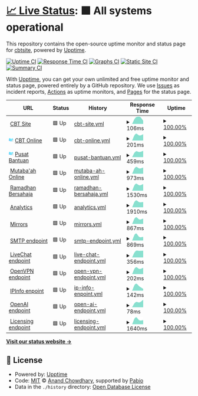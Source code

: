 # [📈 Live Status](https://cbtsite.github.io/status): <!--live status--> **🟩 All systems operational**

This repository contains the open-source uptime monitor and status page for [cbtsite](https://cbtsite.github.io/status), powered by [Upptime](https://github.com/upptime/upptime).

[![Uptime CI](https://github.com/cbtsite/status/workflows/Uptime%20CI/badge.svg)](https://github.com/cbtsite/status/actions?query=workflow%3A%22Uptime+CI%22)
[![Response Time CI](https://github.com/cbtsite/status/workflows/Response%20Time%20CI/badge.svg)](https://github.com/cbtsite/status/actions?query=workflow%3A%22Response+Time+CI%22)
[![Graphs CI](https://github.com/cbtsite/status/workflows/Graphs%20CI/badge.svg)](https://github.com/cbtsite/status/actions?query=workflow%3A%22Graphs+CI%22)
[![Static Site CI](https://github.com/cbtsite/status/workflows/Static%20Site%20CI/badge.svg)](https://github.com/cbtsite/status/actions?query=workflow%3A%22Static+Site+CI%22)
[![Summary CI](https://github.com/cbtsite/status/workflows/Summary%20CI/badge.svg)](https://github.com/cbtsite/status/actions?query=workflow%3A%22Summary+CI%22)

With [Upptime](https://upptime.js.org), you can get your own unlimited and free uptime monitor and status page, powered entirely by a GitHub repository. We use [Issues](https://github.com/cbtsite/status/issues) as incident reports, [Actions](https://github.com/cbtsite/status/actions) as uptime monitors, and [Pages](https://cbtsite.github.io/status) for the status page.

<!--start: status pages-->
<!-- This summary is generated by Upptime (https://github.com/upptime/upptime) -->
<!-- Do not edit this manually, your changes will be overwritten -->
<!-- prettier-ignore -->
| URL | Status | History | Response Time | Uptime |
| --- | ------ | ------- | ------------- | ------ |
| <img alt="" src="https://icons.duckduckgo.com/ip3/cbtsite.github.io.ico" height="13"> [CBT Site](https://cbtsite.github.io) | 🟩 Up | [cbt-site.yml](https://github.com/cbtsite/status/commits/HEAD/history/cbt-site.yml) | <details><summary><img alt="Response time graph" src="./graphs/cbt-site/response-time-week.png" height="20"> 106ms</summary><br><a href="https://cbtsite.github.io/status/history/cbt-site"><img alt="Response time 106" src="https://img.shields.io/endpoint?url=https%3A%2F%2Fraw.githubusercontent.com%2Fcbtsite%2Fstatus%2FHEAD%2Fapi%2Fcbt-site%2Fresponse-time.json"></a><br><a href="https://cbtsite.github.io/status/history/cbt-site"><img alt="24-hour response time 60" src="https://img.shields.io/endpoint?url=https%3A%2F%2Fraw.githubusercontent.com%2Fcbtsite%2Fstatus%2FHEAD%2Fapi%2Fcbt-site%2Fresponse-time-day.json"></a><br><a href="https://cbtsite.github.io/status/history/cbt-site"><img alt="7-day response time 106" src="https://img.shields.io/endpoint?url=https%3A%2F%2Fraw.githubusercontent.com%2Fcbtsite%2Fstatus%2FHEAD%2Fapi%2Fcbt-site%2Fresponse-time-week.json"></a><br><a href="https://cbtsite.github.io/status/history/cbt-site"><img alt="30-day response time 106" src="https://img.shields.io/endpoint?url=https%3A%2F%2Fraw.githubusercontent.com%2Fcbtsite%2Fstatus%2FHEAD%2Fapi%2Fcbt-site%2Fresponse-time-month.json"></a><br><a href="https://cbtsite.github.io/status/history/cbt-site"><img alt="1-year response time 106" src="https://img.shields.io/endpoint?url=https%3A%2F%2Fraw.githubusercontent.com%2Fcbtsite%2Fstatus%2FHEAD%2Fapi%2Fcbt-site%2Fresponse-time-year.json"></a></details> | <details><summary><a href="https://cbtsite.github.io/status/history/cbt-site">100.00%</a></summary><a href="https://cbtsite.github.io/status/history/cbt-site"><img alt="All-time uptime 100.00%" src="https://img.shields.io/endpoint?url=https%3A%2F%2Fraw.githubusercontent.com%2Fcbtsite%2Fstatus%2FHEAD%2Fapi%2Fcbt-site%2Fuptime.json"></a><br><a href="https://cbtsite.github.io/status/history/cbt-site"><img alt="24-hour uptime 100.00%" src="https://img.shields.io/endpoint?url=https%3A%2F%2Fraw.githubusercontent.com%2Fcbtsite%2Fstatus%2FHEAD%2Fapi%2Fcbt-site%2Fuptime-day.json"></a><br><a href="https://cbtsite.github.io/status/history/cbt-site"><img alt="7-day uptime 100.00%" src="https://img.shields.io/endpoint?url=https%3A%2F%2Fraw.githubusercontent.com%2Fcbtsite%2Fstatus%2FHEAD%2Fapi%2Fcbt-site%2Fuptime-week.json"></a><br><a href="https://cbtsite.github.io/status/history/cbt-site"><img alt="30-day uptime 100.00%" src="https://img.shields.io/endpoint?url=https%3A%2F%2Fraw.githubusercontent.com%2Fcbtsite%2Fstatus%2FHEAD%2Fapi%2Fcbt-site%2Fuptime-month.json"></a><br><a href="https://cbtsite.github.io/status/history/cbt-site"><img alt="1-year uptime 100.00%" src="https://img.shields.io/endpoint?url=https%3A%2F%2Fraw.githubusercontent.com%2Fcbtsite%2Fstatus%2FHEAD%2Fapi%2Fcbt-site%2Fuptime-year.json"></a></details>
| <img alt="" src="https://raw.githubusercontent.com/cbtsite/cbtsite.github.io/main/favicon-32x32.png" height="13"> [CBT Online](sman8tamsel.com) | 🟩 Up | [cbt-online.yml](https://github.com/cbtsite/status/commits/HEAD/history/cbt-online.yml) | <details><summary><img alt="Response time graph" src="./graphs/cbt-online/response-time-week.png" height="20"> 201ms</summary><br><a href="https://cbtsite.github.io/status/history/cbt-online"><img alt="Response time 201" src="https://img.shields.io/endpoint?url=https%3A%2F%2Fraw.githubusercontent.com%2Fcbtsite%2Fstatus%2FHEAD%2Fapi%2Fcbt-online%2Fresponse-time.json"></a><br><a href="https://cbtsite.github.io/status/history/cbt-online"><img alt="24-hour response time 209" src="https://img.shields.io/endpoint?url=https%3A%2F%2Fraw.githubusercontent.com%2Fcbtsite%2Fstatus%2FHEAD%2Fapi%2Fcbt-online%2Fresponse-time-day.json"></a><br><a href="https://cbtsite.github.io/status/history/cbt-online"><img alt="7-day response time 201" src="https://img.shields.io/endpoint?url=https%3A%2F%2Fraw.githubusercontent.com%2Fcbtsite%2Fstatus%2FHEAD%2Fapi%2Fcbt-online%2Fresponse-time-week.json"></a><br><a href="https://cbtsite.github.io/status/history/cbt-online"><img alt="30-day response time 201" src="https://img.shields.io/endpoint?url=https%3A%2F%2Fraw.githubusercontent.com%2Fcbtsite%2Fstatus%2FHEAD%2Fapi%2Fcbt-online%2Fresponse-time-month.json"></a><br><a href="https://cbtsite.github.io/status/history/cbt-online"><img alt="1-year response time 201" src="https://img.shields.io/endpoint?url=https%3A%2F%2Fraw.githubusercontent.com%2Fcbtsite%2Fstatus%2FHEAD%2Fapi%2Fcbt-online%2Fresponse-time-year.json"></a></details> | <details><summary><a href="https://cbtsite.github.io/status/history/cbt-online">100.00%</a></summary><a href="https://cbtsite.github.io/status/history/cbt-online"><img alt="All-time uptime 100.00%" src="https://img.shields.io/endpoint?url=https%3A%2F%2Fraw.githubusercontent.com%2Fcbtsite%2Fstatus%2FHEAD%2Fapi%2Fcbt-online%2Fuptime.json"></a><br><a href="https://cbtsite.github.io/status/history/cbt-online"><img alt="24-hour uptime 100.00%" src="https://img.shields.io/endpoint?url=https%3A%2F%2Fraw.githubusercontent.com%2Fcbtsite%2Fstatus%2FHEAD%2Fapi%2Fcbt-online%2Fuptime-day.json"></a><br><a href="https://cbtsite.github.io/status/history/cbt-online"><img alt="7-day uptime 100.00%" src="https://img.shields.io/endpoint?url=https%3A%2F%2Fraw.githubusercontent.com%2Fcbtsite%2Fstatus%2FHEAD%2Fapi%2Fcbt-online%2Fuptime-week.json"></a><br><a href="https://cbtsite.github.io/status/history/cbt-online"><img alt="30-day uptime 100.00%" src="https://img.shields.io/endpoint?url=https%3A%2F%2Fraw.githubusercontent.com%2Fcbtsite%2Fstatus%2FHEAD%2Fapi%2Fcbt-online%2Fuptime-month.json"></a><br><a href="https://cbtsite.github.io/status/history/cbt-online"><img alt="1-year uptime 100.00%" src="https://img.shields.io/endpoint?url=https%3A%2F%2Fraw.githubusercontent.com%2Fcbtsite%2Fstatus%2FHEAD%2Fapi%2Fcbt-online%2Fuptime-year.json"></a></details>
| <img alt="" src="https://raw.githubusercontent.com/cbtsite/cbtsite.github.io/main/favicon-32x32.png" height="13"> [Pusat Bantuan](http://cbtsite.tawk.help) | 🟩 Up | [pusat-bantuan.yml](https://github.com/cbtsite/status/commits/HEAD/history/pusat-bantuan.yml) | <details><summary><img alt="Response time graph" src="./graphs/pusat-bantuan/response-time-week.png" height="20"> 459ms</summary><br><a href="https://cbtsite.github.io/status/history/pusat-bantuan"><img alt="Response time 459" src="https://img.shields.io/endpoint?url=https%3A%2F%2Fraw.githubusercontent.com%2Fcbtsite%2Fstatus%2FHEAD%2Fapi%2Fpusat-bantuan%2Fresponse-time.json"></a><br><a href="https://cbtsite.github.io/status/history/pusat-bantuan"><img alt="24-hour response time 504" src="https://img.shields.io/endpoint?url=https%3A%2F%2Fraw.githubusercontent.com%2Fcbtsite%2Fstatus%2FHEAD%2Fapi%2Fpusat-bantuan%2Fresponse-time-day.json"></a><br><a href="https://cbtsite.github.io/status/history/pusat-bantuan"><img alt="7-day response time 459" src="https://img.shields.io/endpoint?url=https%3A%2F%2Fraw.githubusercontent.com%2Fcbtsite%2Fstatus%2FHEAD%2Fapi%2Fpusat-bantuan%2Fresponse-time-week.json"></a><br><a href="https://cbtsite.github.io/status/history/pusat-bantuan"><img alt="30-day response time 459" src="https://img.shields.io/endpoint?url=https%3A%2F%2Fraw.githubusercontent.com%2Fcbtsite%2Fstatus%2FHEAD%2Fapi%2Fpusat-bantuan%2Fresponse-time-month.json"></a><br><a href="https://cbtsite.github.io/status/history/pusat-bantuan"><img alt="1-year response time 459" src="https://img.shields.io/endpoint?url=https%3A%2F%2Fraw.githubusercontent.com%2Fcbtsite%2Fstatus%2FHEAD%2Fapi%2Fpusat-bantuan%2Fresponse-time-year.json"></a></details> | <details><summary><a href="https://cbtsite.github.io/status/history/pusat-bantuan">100.00%</a></summary><a href="https://cbtsite.github.io/status/history/pusat-bantuan"><img alt="All-time uptime 100.00%" src="https://img.shields.io/endpoint?url=https%3A%2F%2Fraw.githubusercontent.com%2Fcbtsite%2Fstatus%2FHEAD%2Fapi%2Fpusat-bantuan%2Fuptime.json"></a><br><a href="https://cbtsite.github.io/status/history/pusat-bantuan"><img alt="24-hour uptime 100.00%" src="https://img.shields.io/endpoint?url=https%3A%2F%2Fraw.githubusercontent.com%2Fcbtsite%2Fstatus%2FHEAD%2Fapi%2Fpusat-bantuan%2Fuptime-day.json"></a><br><a href="https://cbtsite.github.io/status/history/pusat-bantuan"><img alt="7-day uptime 100.00%" src="https://img.shields.io/endpoint?url=https%3A%2F%2Fraw.githubusercontent.com%2Fcbtsite%2Fstatus%2FHEAD%2Fapi%2Fpusat-bantuan%2Fuptime-week.json"></a><br><a href="https://cbtsite.github.io/status/history/pusat-bantuan"><img alt="30-day uptime 100.00%" src="https://img.shields.io/endpoint?url=https%3A%2F%2Fraw.githubusercontent.com%2Fcbtsite%2Fstatus%2FHEAD%2Fapi%2Fpusat-bantuan%2Fuptime-month.json"></a><br><a href="https://cbtsite.github.io/status/history/pusat-bantuan"><img alt="1-year uptime 100.00%" src="https://img.shields.io/endpoint?url=https%3A%2F%2Fraw.githubusercontent.com%2Fcbtsite%2Fstatus%2FHEAD%2Fapi%2Fpusat-bantuan%2Fuptime-year.json"></a></details>
| <img alt="" src="https://icons.duckduckgo.com/ip3/survey.sman8tamsel.com.ico" height="13"> [Mutaba'ah Online](https://survey.sman8tamsel.com) | 🟩 Up | [mutaba-ah-online.yml](https://github.com/cbtsite/status/commits/HEAD/history/mutaba-ah-online.yml) | <details><summary><img alt="Response time graph" src="./graphs/mutaba-ah-online/response-time-week.png" height="20"> 973ms</summary><br><a href="https://cbtsite.github.io/status/history/mutaba-ah-online"><img alt="Response time 973" src="https://img.shields.io/endpoint?url=https%3A%2F%2Fraw.githubusercontent.com%2Fcbtsite%2Fstatus%2FHEAD%2Fapi%2Fmutaba-ah-online%2Fresponse-time.json"></a><br><a href="https://cbtsite.github.io/status/history/mutaba-ah-online"><img alt="24-hour response time 992" src="https://img.shields.io/endpoint?url=https%3A%2F%2Fraw.githubusercontent.com%2Fcbtsite%2Fstatus%2FHEAD%2Fapi%2Fmutaba-ah-online%2Fresponse-time-day.json"></a><br><a href="https://cbtsite.github.io/status/history/mutaba-ah-online"><img alt="7-day response time 973" src="https://img.shields.io/endpoint?url=https%3A%2F%2Fraw.githubusercontent.com%2Fcbtsite%2Fstatus%2FHEAD%2Fapi%2Fmutaba-ah-online%2Fresponse-time-week.json"></a><br><a href="https://cbtsite.github.io/status/history/mutaba-ah-online"><img alt="30-day response time 973" src="https://img.shields.io/endpoint?url=https%3A%2F%2Fraw.githubusercontent.com%2Fcbtsite%2Fstatus%2FHEAD%2Fapi%2Fmutaba-ah-online%2Fresponse-time-month.json"></a><br><a href="https://cbtsite.github.io/status/history/mutaba-ah-online"><img alt="1-year response time 973" src="https://img.shields.io/endpoint?url=https%3A%2F%2Fraw.githubusercontent.com%2Fcbtsite%2Fstatus%2FHEAD%2Fapi%2Fmutaba-ah-online%2Fresponse-time-year.json"></a></details> | <details><summary><a href="https://cbtsite.github.io/status/history/mutaba-ah-online">100.00%</a></summary><a href="https://cbtsite.github.io/status/history/mutaba-ah-online"><img alt="All-time uptime 100.00%" src="https://img.shields.io/endpoint?url=https%3A%2F%2Fraw.githubusercontent.com%2Fcbtsite%2Fstatus%2FHEAD%2Fapi%2Fmutaba-ah-online%2Fuptime.json"></a><br><a href="https://cbtsite.github.io/status/history/mutaba-ah-online"><img alt="24-hour uptime 100.00%" src="https://img.shields.io/endpoint?url=https%3A%2F%2Fraw.githubusercontent.com%2Fcbtsite%2Fstatus%2FHEAD%2Fapi%2Fmutaba-ah-online%2Fuptime-day.json"></a><br><a href="https://cbtsite.github.io/status/history/mutaba-ah-online"><img alt="7-day uptime 100.00%" src="https://img.shields.io/endpoint?url=https%3A%2F%2Fraw.githubusercontent.com%2Fcbtsite%2Fstatus%2FHEAD%2Fapi%2Fmutaba-ah-online%2Fuptime-week.json"></a><br><a href="https://cbtsite.github.io/status/history/mutaba-ah-online"><img alt="30-day uptime 100.00%" src="https://img.shields.io/endpoint?url=https%3A%2F%2Fraw.githubusercontent.com%2Fcbtsite%2Fstatus%2FHEAD%2Fapi%2Fmutaba-ah-online%2Fuptime-month.json"></a><br><a href="https://cbtsite.github.io/status/history/mutaba-ah-online"><img alt="1-year uptime 100.00%" src="https://img.shields.io/endpoint?url=https%3A%2F%2Fraw.githubusercontent.com%2Fcbtsite%2Fstatus%2FHEAD%2Fapi%2Fmutaba-ah-online%2Fuptime-year.json"></a></details>
| <img alt="" src="https://icons.duckduckgo.com/ip3/ramadhan.sman8tamsel.com.ico" height="13"> [Ramadhan Bersahaja](https://ramadhan.sman8tamsel.com) | 🟩 Up | [ramadhan-bersahaja.yml](https://github.com/cbtsite/status/commits/HEAD/history/ramadhan-bersahaja.yml) | <details><summary><img alt="Response time graph" src="./graphs/ramadhan-bersahaja/response-time-week.png" height="20"> 1530ms</summary><br><a href="https://cbtsite.github.io/status/history/ramadhan-bersahaja"><img alt="Response time 1530" src="https://img.shields.io/endpoint?url=https%3A%2F%2Fraw.githubusercontent.com%2Fcbtsite%2Fstatus%2FHEAD%2Fapi%2Framadhan-bersahaja%2Fresponse-time.json"></a><br><a href="https://cbtsite.github.io/status/history/ramadhan-bersahaja"><img alt="24-hour response time 1597" src="https://img.shields.io/endpoint?url=https%3A%2F%2Fraw.githubusercontent.com%2Fcbtsite%2Fstatus%2FHEAD%2Fapi%2Framadhan-bersahaja%2Fresponse-time-day.json"></a><br><a href="https://cbtsite.github.io/status/history/ramadhan-bersahaja"><img alt="7-day response time 1530" src="https://img.shields.io/endpoint?url=https%3A%2F%2Fraw.githubusercontent.com%2Fcbtsite%2Fstatus%2FHEAD%2Fapi%2Framadhan-bersahaja%2Fresponse-time-week.json"></a><br><a href="https://cbtsite.github.io/status/history/ramadhan-bersahaja"><img alt="30-day response time 1530" src="https://img.shields.io/endpoint?url=https%3A%2F%2Fraw.githubusercontent.com%2Fcbtsite%2Fstatus%2FHEAD%2Fapi%2Framadhan-bersahaja%2Fresponse-time-month.json"></a><br><a href="https://cbtsite.github.io/status/history/ramadhan-bersahaja"><img alt="1-year response time 1530" src="https://img.shields.io/endpoint?url=https%3A%2F%2Fraw.githubusercontent.com%2Fcbtsite%2Fstatus%2FHEAD%2Fapi%2Framadhan-bersahaja%2Fresponse-time-year.json"></a></details> | <details><summary><a href="https://cbtsite.github.io/status/history/ramadhan-bersahaja">100.00%</a></summary><a href="https://cbtsite.github.io/status/history/ramadhan-bersahaja"><img alt="All-time uptime 100.00%" src="https://img.shields.io/endpoint?url=https%3A%2F%2Fraw.githubusercontent.com%2Fcbtsite%2Fstatus%2FHEAD%2Fapi%2Framadhan-bersahaja%2Fuptime.json"></a><br><a href="https://cbtsite.github.io/status/history/ramadhan-bersahaja"><img alt="24-hour uptime 100.00%" src="https://img.shields.io/endpoint?url=https%3A%2F%2Fraw.githubusercontent.com%2Fcbtsite%2Fstatus%2FHEAD%2Fapi%2Framadhan-bersahaja%2Fuptime-day.json"></a><br><a href="https://cbtsite.github.io/status/history/ramadhan-bersahaja"><img alt="7-day uptime 100.00%" src="https://img.shields.io/endpoint?url=https%3A%2F%2Fraw.githubusercontent.com%2Fcbtsite%2Fstatus%2FHEAD%2Fapi%2Framadhan-bersahaja%2Fuptime-week.json"></a><br><a href="https://cbtsite.github.io/status/history/ramadhan-bersahaja"><img alt="30-day uptime 100.00%" src="https://img.shields.io/endpoint?url=https%3A%2F%2Fraw.githubusercontent.com%2Fcbtsite%2Fstatus%2FHEAD%2Fapi%2Framadhan-bersahaja%2Fuptime-month.json"></a><br><a href="https://cbtsite.github.io/status/history/ramadhan-bersahaja"><img alt="1-year uptime 100.00%" src="https://img.shields.io/endpoint?url=https%3A%2F%2Fraw.githubusercontent.com%2Fcbtsite%2Fstatus%2FHEAD%2Fapi%2Framadhan-bersahaja%2Fuptime-year.json"></a></details>
| <img alt="" src="https://icons.duckduckgo.com/ip3/io.sman8tamsel.com.ico" height="13"> [Analytics](https://io.sman8tamsel.com) | 🟩 Up | [analytics.yml](https://github.com/cbtsite/status/commits/HEAD/history/analytics.yml) | <details><summary><img alt="Response time graph" src="./graphs/analytics/response-time-week.png" height="20"> 1910ms</summary><br><a href="https://cbtsite.github.io/status/history/analytics"><img alt="Response time 1910" src="https://img.shields.io/endpoint?url=https%3A%2F%2Fraw.githubusercontent.com%2Fcbtsite%2Fstatus%2FHEAD%2Fapi%2Fanalytics%2Fresponse-time.json"></a><br><a href="https://cbtsite.github.io/status/history/analytics"><img alt="24-hour response time 1760" src="https://img.shields.io/endpoint?url=https%3A%2F%2Fraw.githubusercontent.com%2Fcbtsite%2Fstatus%2FHEAD%2Fapi%2Fanalytics%2Fresponse-time-day.json"></a><br><a href="https://cbtsite.github.io/status/history/analytics"><img alt="7-day response time 1910" src="https://img.shields.io/endpoint?url=https%3A%2F%2Fraw.githubusercontent.com%2Fcbtsite%2Fstatus%2FHEAD%2Fapi%2Fanalytics%2Fresponse-time-week.json"></a><br><a href="https://cbtsite.github.io/status/history/analytics"><img alt="30-day response time 1910" src="https://img.shields.io/endpoint?url=https%3A%2F%2Fraw.githubusercontent.com%2Fcbtsite%2Fstatus%2FHEAD%2Fapi%2Fanalytics%2Fresponse-time-month.json"></a><br><a href="https://cbtsite.github.io/status/history/analytics"><img alt="1-year response time 1910" src="https://img.shields.io/endpoint?url=https%3A%2F%2Fraw.githubusercontent.com%2Fcbtsite%2Fstatus%2FHEAD%2Fapi%2Fanalytics%2Fresponse-time-year.json"></a></details> | <details><summary><a href="https://cbtsite.github.io/status/history/analytics">100.00%</a></summary><a href="https://cbtsite.github.io/status/history/analytics"><img alt="All-time uptime 100.00%" src="https://img.shields.io/endpoint?url=https%3A%2F%2Fraw.githubusercontent.com%2Fcbtsite%2Fstatus%2FHEAD%2Fapi%2Fanalytics%2Fuptime.json"></a><br><a href="https://cbtsite.github.io/status/history/analytics"><img alt="24-hour uptime 100.00%" src="https://img.shields.io/endpoint?url=https%3A%2F%2Fraw.githubusercontent.com%2Fcbtsite%2Fstatus%2FHEAD%2Fapi%2Fanalytics%2Fuptime-day.json"></a><br><a href="https://cbtsite.github.io/status/history/analytics"><img alt="7-day uptime 100.00%" src="https://img.shields.io/endpoint?url=https%3A%2F%2Fraw.githubusercontent.com%2Fcbtsite%2Fstatus%2FHEAD%2Fapi%2Fanalytics%2Fuptime-week.json"></a><br><a href="https://cbtsite.github.io/status/history/analytics"><img alt="30-day uptime 100.00%" src="https://img.shields.io/endpoint?url=https%3A%2F%2Fraw.githubusercontent.com%2Fcbtsite%2Fstatus%2FHEAD%2Fapi%2Fanalytics%2Fuptime-month.json"></a><br><a href="https://cbtsite.github.io/status/history/analytics"><img alt="1-year uptime 100.00%" src="https://img.shields.io/endpoint?url=https%3A%2F%2Fraw.githubusercontent.com%2Fcbtsite%2Fstatus%2FHEAD%2Fapi%2Fanalytics%2Fuptime-year.json"></a></details>
| <img alt="" src="https://icons.duckduckgo.com/ip3/mirror.sman8tamsel.com.ico" height="13"> [Mirrors](https://mirror.sman8tamsel.com) | 🟩 Up | [mirrors.yml](https://github.com/cbtsite/status/commits/HEAD/history/mirrors.yml) | <details><summary><img alt="Response time graph" src="./graphs/mirrors/response-time-week.png" height="20"> 867ms</summary><br><a href="https://cbtsite.github.io/status/history/mirrors"><img alt="Response time 867" src="https://img.shields.io/endpoint?url=https%3A%2F%2Fraw.githubusercontent.com%2Fcbtsite%2Fstatus%2FHEAD%2Fapi%2Fmirrors%2Fresponse-time.json"></a><br><a href="https://cbtsite.github.io/status/history/mirrors"><img alt="24-hour response time 844" src="https://img.shields.io/endpoint?url=https%3A%2F%2Fraw.githubusercontent.com%2Fcbtsite%2Fstatus%2FHEAD%2Fapi%2Fmirrors%2Fresponse-time-day.json"></a><br><a href="https://cbtsite.github.io/status/history/mirrors"><img alt="7-day response time 867" src="https://img.shields.io/endpoint?url=https%3A%2F%2Fraw.githubusercontent.com%2Fcbtsite%2Fstatus%2FHEAD%2Fapi%2Fmirrors%2Fresponse-time-week.json"></a><br><a href="https://cbtsite.github.io/status/history/mirrors"><img alt="30-day response time 867" src="https://img.shields.io/endpoint?url=https%3A%2F%2Fraw.githubusercontent.com%2Fcbtsite%2Fstatus%2FHEAD%2Fapi%2Fmirrors%2Fresponse-time-month.json"></a><br><a href="https://cbtsite.github.io/status/history/mirrors"><img alt="1-year response time 867" src="https://img.shields.io/endpoint?url=https%3A%2F%2Fraw.githubusercontent.com%2Fcbtsite%2Fstatus%2FHEAD%2Fapi%2Fmirrors%2Fresponse-time-year.json"></a></details> | <details><summary><a href="https://cbtsite.github.io/status/history/mirrors">100.00%</a></summary><a href="https://cbtsite.github.io/status/history/mirrors"><img alt="All-time uptime 100.00%" src="https://img.shields.io/endpoint?url=https%3A%2F%2Fraw.githubusercontent.com%2Fcbtsite%2Fstatus%2FHEAD%2Fapi%2Fmirrors%2Fuptime.json"></a><br><a href="https://cbtsite.github.io/status/history/mirrors"><img alt="24-hour uptime 100.00%" src="https://img.shields.io/endpoint?url=https%3A%2F%2Fraw.githubusercontent.com%2Fcbtsite%2Fstatus%2FHEAD%2Fapi%2Fmirrors%2Fuptime-day.json"></a><br><a href="https://cbtsite.github.io/status/history/mirrors"><img alt="7-day uptime 100.00%" src="https://img.shields.io/endpoint?url=https%3A%2F%2Fraw.githubusercontent.com%2Fcbtsite%2Fstatus%2FHEAD%2Fapi%2Fmirrors%2Fuptime-week.json"></a><br><a href="https://cbtsite.github.io/status/history/mirrors"><img alt="30-day uptime 100.00%" src="https://img.shields.io/endpoint?url=https%3A%2F%2Fraw.githubusercontent.com%2Fcbtsite%2Fstatus%2FHEAD%2Fapi%2Fmirrors%2Fuptime-month.json"></a><br><a href="https://cbtsite.github.io/status/history/mirrors"><img alt="1-year uptime 100.00%" src="https://img.shields.io/endpoint?url=https%3A%2F%2Fraw.githubusercontent.com%2Fcbtsite%2Fstatus%2FHEAD%2Fapi%2Fmirrors%2Fuptime-year.json"></a></details>
| <img alt="" src="https://icons.duckduckgo.com/ip3/mail1.sman8tamsel.com.ico" height="13"> [SMTP endpoint](http://mail1.sman8tamsel.com) | 🟩 Up | [smtp-endpoint.yml](https://github.com/cbtsite/status/commits/HEAD/history/smtp-endpoint.yml) | <details><summary><img alt="Response time graph" src="./graphs/smtp-endpoint/response-time-week.png" height="20"> 869ms</summary><br><a href="https://cbtsite.github.io/status/history/smtp-endpoint"><img alt="Response time 869" src="https://img.shields.io/endpoint?url=https%3A%2F%2Fraw.githubusercontent.com%2Fcbtsite%2Fstatus%2FHEAD%2Fapi%2Fsmtp-endpoint%2Fresponse-time.json"></a><br><a href="https://cbtsite.github.io/status/history/smtp-endpoint"><img alt="24-hour response time 664" src="https://img.shields.io/endpoint?url=https%3A%2F%2Fraw.githubusercontent.com%2Fcbtsite%2Fstatus%2FHEAD%2Fapi%2Fsmtp-endpoint%2Fresponse-time-day.json"></a><br><a href="https://cbtsite.github.io/status/history/smtp-endpoint"><img alt="7-day response time 869" src="https://img.shields.io/endpoint?url=https%3A%2F%2Fraw.githubusercontent.com%2Fcbtsite%2Fstatus%2FHEAD%2Fapi%2Fsmtp-endpoint%2Fresponse-time-week.json"></a><br><a href="https://cbtsite.github.io/status/history/smtp-endpoint"><img alt="30-day response time 869" src="https://img.shields.io/endpoint?url=https%3A%2F%2Fraw.githubusercontent.com%2Fcbtsite%2Fstatus%2FHEAD%2Fapi%2Fsmtp-endpoint%2Fresponse-time-month.json"></a><br><a href="https://cbtsite.github.io/status/history/smtp-endpoint"><img alt="1-year response time 869" src="https://img.shields.io/endpoint?url=https%3A%2F%2Fraw.githubusercontent.com%2Fcbtsite%2Fstatus%2FHEAD%2Fapi%2Fsmtp-endpoint%2Fresponse-time-year.json"></a></details> | <details><summary><a href="https://cbtsite.github.io/status/history/smtp-endpoint">100.00%</a></summary><a href="https://cbtsite.github.io/status/history/smtp-endpoint"><img alt="All-time uptime 100.00%" src="https://img.shields.io/endpoint?url=https%3A%2F%2Fraw.githubusercontent.com%2Fcbtsite%2Fstatus%2FHEAD%2Fapi%2Fsmtp-endpoint%2Fuptime.json"></a><br><a href="https://cbtsite.github.io/status/history/smtp-endpoint"><img alt="24-hour uptime 100.00%" src="https://img.shields.io/endpoint?url=https%3A%2F%2Fraw.githubusercontent.com%2Fcbtsite%2Fstatus%2FHEAD%2Fapi%2Fsmtp-endpoint%2Fuptime-day.json"></a><br><a href="https://cbtsite.github.io/status/history/smtp-endpoint"><img alt="7-day uptime 100.00%" src="https://img.shields.io/endpoint?url=https%3A%2F%2Fraw.githubusercontent.com%2Fcbtsite%2Fstatus%2FHEAD%2Fapi%2Fsmtp-endpoint%2Fuptime-week.json"></a><br><a href="https://cbtsite.github.io/status/history/smtp-endpoint"><img alt="30-day uptime 100.00%" src="https://img.shields.io/endpoint?url=https%3A%2F%2Fraw.githubusercontent.com%2Fcbtsite%2Fstatus%2FHEAD%2Fapi%2Fsmtp-endpoint%2Fuptime-month.json"></a><br><a href="https://cbtsite.github.io/status/history/smtp-endpoint"><img alt="1-year uptime 100.00%" src="https://img.shields.io/endpoint?url=https%3A%2F%2Fraw.githubusercontent.com%2Fcbtsite%2Fstatus%2FHEAD%2Fapi%2Fsmtp-endpoint%2Fuptime-year.json"></a></details>
| <img alt="" src="https://icons.duckduckgo.com/ip3/tawk.to.ico" height="13"> [LiveChat endpoint](http://tawk.to) | 🟩 Up | [live-chat-endpoint.yml](https://github.com/cbtsite/status/commits/HEAD/history/live-chat-endpoint.yml) | <details><summary><img alt="Response time graph" src="./graphs/live-chat-endpoint/response-time-week.png" height="20"> 356ms</summary><br><a href="https://cbtsite.github.io/status/history/live-chat-endpoint"><img alt="Response time 356" src="https://img.shields.io/endpoint?url=https%3A%2F%2Fraw.githubusercontent.com%2Fcbtsite%2Fstatus%2FHEAD%2Fapi%2Flive-chat-endpoint%2Fresponse-time.json"></a><br><a href="https://cbtsite.github.io/status/history/live-chat-endpoint"><img alt="24-hour response time 364" src="https://img.shields.io/endpoint?url=https%3A%2F%2Fraw.githubusercontent.com%2Fcbtsite%2Fstatus%2FHEAD%2Fapi%2Flive-chat-endpoint%2Fresponse-time-day.json"></a><br><a href="https://cbtsite.github.io/status/history/live-chat-endpoint"><img alt="7-day response time 356" src="https://img.shields.io/endpoint?url=https%3A%2F%2Fraw.githubusercontent.com%2Fcbtsite%2Fstatus%2FHEAD%2Fapi%2Flive-chat-endpoint%2Fresponse-time-week.json"></a><br><a href="https://cbtsite.github.io/status/history/live-chat-endpoint"><img alt="30-day response time 356" src="https://img.shields.io/endpoint?url=https%3A%2F%2Fraw.githubusercontent.com%2Fcbtsite%2Fstatus%2FHEAD%2Fapi%2Flive-chat-endpoint%2Fresponse-time-month.json"></a><br><a href="https://cbtsite.github.io/status/history/live-chat-endpoint"><img alt="1-year response time 356" src="https://img.shields.io/endpoint?url=https%3A%2F%2Fraw.githubusercontent.com%2Fcbtsite%2Fstatus%2FHEAD%2Fapi%2Flive-chat-endpoint%2Fresponse-time-year.json"></a></details> | <details><summary><a href="https://cbtsite.github.io/status/history/live-chat-endpoint">100.00%</a></summary><a href="https://cbtsite.github.io/status/history/live-chat-endpoint"><img alt="All-time uptime 100.00%" src="https://img.shields.io/endpoint?url=https%3A%2F%2Fraw.githubusercontent.com%2Fcbtsite%2Fstatus%2FHEAD%2Fapi%2Flive-chat-endpoint%2Fuptime.json"></a><br><a href="https://cbtsite.github.io/status/history/live-chat-endpoint"><img alt="24-hour uptime 100.00%" src="https://img.shields.io/endpoint?url=https%3A%2F%2Fraw.githubusercontent.com%2Fcbtsite%2Fstatus%2FHEAD%2Fapi%2Flive-chat-endpoint%2Fuptime-day.json"></a><br><a href="https://cbtsite.github.io/status/history/live-chat-endpoint"><img alt="7-day uptime 100.00%" src="https://img.shields.io/endpoint?url=https%3A%2F%2Fraw.githubusercontent.com%2Fcbtsite%2Fstatus%2FHEAD%2Fapi%2Flive-chat-endpoint%2Fuptime-week.json"></a><br><a href="https://cbtsite.github.io/status/history/live-chat-endpoint"><img alt="30-day uptime 100.00%" src="https://img.shields.io/endpoint?url=https%3A%2F%2Fraw.githubusercontent.com%2Fcbtsite%2Fstatus%2FHEAD%2Fapi%2Flive-chat-endpoint%2Fuptime-month.json"></a><br><a href="https://cbtsite.github.io/status/history/live-chat-endpoint"><img alt="1-year uptime 100.00%" src="https://img.shields.io/endpoint?url=https%3A%2F%2Fraw.githubusercontent.com%2Fcbtsite%2Fstatus%2FHEAD%2Fapi%2Flive-chat-endpoint%2Fuptime-year.json"></a></details>
| <img alt="" src="https://openvpn.net/wp-content/uploads/cropped-openvpn-32x32.png" height="13"> [OpenVPN endpoint](sman8tamsel.com) | 🟩 Up | [open-vpn-endpoint.yml](https://github.com/cbtsite/status/commits/HEAD/history/open-vpn-endpoint.yml) | <details><summary><img alt="Response time graph" src="./graphs/open-vpn-endpoint/response-time-week.png" height="20"> 202ms</summary><br><a href="https://cbtsite.github.io/status/history/open-vpn-endpoint"><img alt="Response time 202" src="https://img.shields.io/endpoint?url=https%3A%2F%2Fraw.githubusercontent.com%2Fcbtsite%2Fstatus%2FHEAD%2Fapi%2Fopen-vpn-endpoint%2Fresponse-time.json"></a><br><a href="https://cbtsite.github.io/status/history/open-vpn-endpoint"><img alt="24-hour response time 210" src="https://img.shields.io/endpoint?url=https%3A%2F%2Fraw.githubusercontent.com%2Fcbtsite%2Fstatus%2FHEAD%2Fapi%2Fopen-vpn-endpoint%2Fresponse-time-day.json"></a><br><a href="https://cbtsite.github.io/status/history/open-vpn-endpoint"><img alt="7-day response time 202" src="https://img.shields.io/endpoint?url=https%3A%2F%2Fraw.githubusercontent.com%2Fcbtsite%2Fstatus%2FHEAD%2Fapi%2Fopen-vpn-endpoint%2Fresponse-time-week.json"></a><br><a href="https://cbtsite.github.io/status/history/open-vpn-endpoint"><img alt="30-day response time 202" src="https://img.shields.io/endpoint?url=https%3A%2F%2Fraw.githubusercontent.com%2Fcbtsite%2Fstatus%2FHEAD%2Fapi%2Fopen-vpn-endpoint%2Fresponse-time-month.json"></a><br><a href="https://cbtsite.github.io/status/history/open-vpn-endpoint"><img alt="1-year response time 202" src="https://img.shields.io/endpoint?url=https%3A%2F%2Fraw.githubusercontent.com%2Fcbtsite%2Fstatus%2FHEAD%2Fapi%2Fopen-vpn-endpoint%2Fresponse-time-year.json"></a></details> | <details><summary><a href="https://cbtsite.github.io/status/history/open-vpn-endpoint">100.00%</a></summary><a href="https://cbtsite.github.io/status/history/open-vpn-endpoint"><img alt="All-time uptime 100.00%" src="https://img.shields.io/endpoint?url=https%3A%2F%2Fraw.githubusercontent.com%2Fcbtsite%2Fstatus%2FHEAD%2Fapi%2Fopen-vpn-endpoint%2Fuptime.json"></a><br><a href="https://cbtsite.github.io/status/history/open-vpn-endpoint"><img alt="24-hour uptime 100.00%" src="https://img.shields.io/endpoint?url=https%3A%2F%2Fraw.githubusercontent.com%2Fcbtsite%2Fstatus%2FHEAD%2Fapi%2Fopen-vpn-endpoint%2Fuptime-day.json"></a><br><a href="https://cbtsite.github.io/status/history/open-vpn-endpoint"><img alt="7-day uptime 100.00%" src="https://img.shields.io/endpoint?url=https%3A%2F%2Fraw.githubusercontent.com%2Fcbtsite%2Fstatus%2FHEAD%2Fapi%2Fopen-vpn-endpoint%2Fuptime-week.json"></a><br><a href="https://cbtsite.github.io/status/history/open-vpn-endpoint"><img alt="30-day uptime 100.00%" src="https://img.shields.io/endpoint?url=https%3A%2F%2Fraw.githubusercontent.com%2Fcbtsite%2Fstatus%2FHEAD%2Fapi%2Fopen-vpn-endpoint%2Fuptime-month.json"></a><br><a href="https://cbtsite.github.io/status/history/open-vpn-endpoint"><img alt="1-year uptime 100.00%" src="https://img.shields.io/endpoint?url=https%3A%2F%2Fraw.githubusercontent.com%2Fcbtsite%2Fstatus%2FHEAD%2Fapi%2Fopen-vpn-endpoint%2Fuptime-year.json"></a></details>
| <img alt="" src="https://icons.duckduckgo.com/ip3/ipinfo.io.ico" height="13"> [IPInfo enpoint](https://ipinfo.io/json) | 🟩 Up | [ip-info-enpoint.yml](https://github.com/cbtsite/status/commits/HEAD/history/ip-info-enpoint.yml) | <details><summary><img alt="Response time graph" src="./graphs/ip-info-enpoint/response-time-week.png" height="20"> 142ms</summary><br><a href="https://cbtsite.github.io/status/history/ip-info-enpoint"><img alt="Response time 142" src="https://img.shields.io/endpoint?url=https%3A%2F%2Fraw.githubusercontent.com%2Fcbtsite%2Fstatus%2FHEAD%2Fapi%2Fip-info-enpoint%2Fresponse-time.json"></a><br><a href="https://cbtsite.github.io/status/history/ip-info-enpoint"><img alt="24-hour response time 58" src="https://img.shields.io/endpoint?url=https%3A%2F%2Fraw.githubusercontent.com%2Fcbtsite%2Fstatus%2FHEAD%2Fapi%2Fip-info-enpoint%2Fresponse-time-day.json"></a><br><a href="https://cbtsite.github.io/status/history/ip-info-enpoint"><img alt="7-day response time 142" src="https://img.shields.io/endpoint?url=https%3A%2F%2Fraw.githubusercontent.com%2Fcbtsite%2Fstatus%2FHEAD%2Fapi%2Fip-info-enpoint%2Fresponse-time-week.json"></a><br><a href="https://cbtsite.github.io/status/history/ip-info-enpoint"><img alt="30-day response time 142" src="https://img.shields.io/endpoint?url=https%3A%2F%2Fraw.githubusercontent.com%2Fcbtsite%2Fstatus%2FHEAD%2Fapi%2Fip-info-enpoint%2Fresponse-time-month.json"></a><br><a href="https://cbtsite.github.io/status/history/ip-info-enpoint"><img alt="1-year response time 142" src="https://img.shields.io/endpoint?url=https%3A%2F%2Fraw.githubusercontent.com%2Fcbtsite%2Fstatus%2FHEAD%2Fapi%2Fip-info-enpoint%2Fresponse-time-year.json"></a></details> | <details><summary><a href="https://cbtsite.github.io/status/history/ip-info-enpoint">100.00%</a></summary><a href="https://cbtsite.github.io/status/history/ip-info-enpoint"><img alt="All-time uptime 100.00%" src="https://img.shields.io/endpoint?url=https%3A%2F%2Fraw.githubusercontent.com%2Fcbtsite%2Fstatus%2FHEAD%2Fapi%2Fip-info-enpoint%2Fuptime.json"></a><br><a href="https://cbtsite.github.io/status/history/ip-info-enpoint"><img alt="24-hour uptime 100.00%" src="https://img.shields.io/endpoint?url=https%3A%2F%2Fraw.githubusercontent.com%2Fcbtsite%2Fstatus%2FHEAD%2Fapi%2Fip-info-enpoint%2Fuptime-day.json"></a><br><a href="https://cbtsite.github.io/status/history/ip-info-enpoint"><img alt="7-day uptime 100.00%" src="https://img.shields.io/endpoint?url=https%3A%2F%2Fraw.githubusercontent.com%2Fcbtsite%2Fstatus%2FHEAD%2Fapi%2Fip-info-enpoint%2Fuptime-week.json"></a><br><a href="https://cbtsite.github.io/status/history/ip-info-enpoint"><img alt="30-day uptime 100.00%" src="https://img.shields.io/endpoint?url=https%3A%2F%2Fraw.githubusercontent.com%2Fcbtsite%2Fstatus%2FHEAD%2Fapi%2Fip-info-enpoint%2Fuptime-month.json"></a><br><a href="https://cbtsite.github.io/status/history/ip-info-enpoint"><img alt="1-year uptime 100.00%" src="https://img.shields.io/endpoint?url=https%3A%2F%2Fraw.githubusercontent.com%2Fcbtsite%2Fstatus%2FHEAD%2Fapi%2Fip-info-enpoint%2Fuptime-year.json"></a></details>
| <img alt="" src="https://cdn.oaistatic.com/_next/static/media/favicon-32x32.be48395e.png" height="13"> [OpenAI endpoint](https://api.openai.com/v1/chat/completions) | 🟩 Up | [open-ai-endpoint.yml](https://github.com/cbtsite/status/commits/HEAD/history/open-ai-endpoint.yml) | <details><summary><img alt="Response time graph" src="./graphs/open-ai-endpoint/response-time-week.png" height="20"> 78ms</summary><br><a href="https://cbtsite.github.io/status/history/open-ai-endpoint"><img alt="Response time 78" src="https://img.shields.io/endpoint?url=https%3A%2F%2Fraw.githubusercontent.com%2Fcbtsite%2Fstatus%2FHEAD%2Fapi%2Fopen-ai-endpoint%2Fresponse-time.json"></a><br><a href="https://cbtsite.github.io/status/history/open-ai-endpoint"><img alt="24-hour response time 100" src="https://img.shields.io/endpoint?url=https%3A%2F%2Fraw.githubusercontent.com%2Fcbtsite%2Fstatus%2FHEAD%2Fapi%2Fopen-ai-endpoint%2Fresponse-time-day.json"></a><br><a href="https://cbtsite.github.io/status/history/open-ai-endpoint"><img alt="7-day response time 78" src="https://img.shields.io/endpoint?url=https%3A%2F%2Fraw.githubusercontent.com%2Fcbtsite%2Fstatus%2FHEAD%2Fapi%2Fopen-ai-endpoint%2Fresponse-time-week.json"></a><br><a href="https://cbtsite.github.io/status/history/open-ai-endpoint"><img alt="30-day response time 78" src="https://img.shields.io/endpoint?url=https%3A%2F%2Fraw.githubusercontent.com%2Fcbtsite%2Fstatus%2FHEAD%2Fapi%2Fopen-ai-endpoint%2Fresponse-time-month.json"></a><br><a href="https://cbtsite.github.io/status/history/open-ai-endpoint"><img alt="1-year response time 78" src="https://img.shields.io/endpoint?url=https%3A%2F%2Fraw.githubusercontent.com%2Fcbtsite%2Fstatus%2FHEAD%2Fapi%2Fopen-ai-endpoint%2Fresponse-time-year.json"></a></details> | <details><summary><a href="https://cbtsite.github.io/status/history/open-ai-endpoint">100.00%</a></summary><a href="https://cbtsite.github.io/status/history/open-ai-endpoint"><img alt="All-time uptime 100.00%" src="https://img.shields.io/endpoint?url=https%3A%2F%2Fraw.githubusercontent.com%2Fcbtsite%2Fstatus%2FHEAD%2Fapi%2Fopen-ai-endpoint%2Fuptime.json"></a><br><a href="https://cbtsite.github.io/status/history/open-ai-endpoint"><img alt="24-hour uptime 100.00%" src="https://img.shields.io/endpoint?url=https%3A%2F%2Fraw.githubusercontent.com%2Fcbtsite%2Fstatus%2FHEAD%2Fapi%2Fopen-ai-endpoint%2Fuptime-day.json"></a><br><a href="https://cbtsite.github.io/status/history/open-ai-endpoint"><img alt="7-day uptime 100.00%" src="https://img.shields.io/endpoint?url=https%3A%2F%2Fraw.githubusercontent.com%2Fcbtsite%2Fstatus%2FHEAD%2Fapi%2Fopen-ai-endpoint%2Fuptime-week.json"></a><br><a href="https://cbtsite.github.io/status/history/open-ai-endpoint"><img alt="30-day uptime 100.00%" src="https://img.shields.io/endpoint?url=https%3A%2F%2Fraw.githubusercontent.com%2Fcbtsite%2Fstatus%2FHEAD%2Fapi%2Fopen-ai-endpoint%2Fuptime-month.json"></a><br><a href="https://cbtsite.github.io/status/history/open-ai-endpoint"><img alt="1-year uptime 100.00%" src="https://img.shields.io/endpoint?url=https%3A%2F%2Fraw.githubusercontent.com%2Fcbtsite%2Fstatus%2FHEAD%2Fapi%2Fopen-ai-endpoint%2Fuptime-year.json"></a></details>
| <img alt="" src="https://icons.duckduckgo.com/ip3/sl.sman8tamsel.com.ico" height="13"> [Licensing endpoint](https://sl.sman8tamsel.com) | 🟩 Up | [licensing-endpoint.yml](https://github.com/cbtsite/status/commits/HEAD/history/licensing-endpoint.yml) | <details><summary><img alt="Response time graph" src="./graphs/licensing-endpoint/response-time-week.png" height="20"> 1640ms</summary><br><a href="https://cbtsite.github.io/status/history/licensing-endpoint"><img alt="Response time 1640" src="https://img.shields.io/endpoint?url=https%3A%2F%2Fraw.githubusercontent.com%2Fcbtsite%2Fstatus%2FHEAD%2Fapi%2Flicensing-endpoint%2Fresponse-time.json"></a><br><a href="https://cbtsite.github.io/status/history/licensing-endpoint"><img alt="24-hour response time 1339" src="https://img.shields.io/endpoint?url=https%3A%2F%2Fraw.githubusercontent.com%2Fcbtsite%2Fstatus%2FHEAD%2Fapi%2Flicensing-endpoint%2Fresponse-time-day.json"></a><br><a href="https://cbtsite.github.io/status/history/licensing-endpoint"><img alt="7-day response time 1640" src="https://img.shields.io/endpoint?url=https%3A%2F%2Fraw.githubusercontent.com%2Fcbtsite%2Fstatus%2FHEAD%2Fapi%2Flicensing-endpoint%2Fresponse-time-week.json"></a><br><a href="https://cbtsite.github.io/status/history/licensing-endpoint"><img alt="30-day response time 1640" src="https://img.shields.io/endpoint?url=https%3A%2F%2Fraw.githubusercontent.com%2Fcbtsite%2Fstatus%2FHEAD%2Fapi%2Flicensing-endpoint%2Fresponse-time-month.json"></a><br><a href="https://cbtsite.github.io/status/history/licensing-endpoint"><img alt="1-year response time 1640" src="https://img.shields.io/endpoint?url=https%3A%2F%2Fraw.githubusercontent.com%2Fcbtsite%2Fstatus%2FHEAD%2Fapi%2Flicensing-endpoint%2Fresponse-time-year.json"></a></details> | <details><summary><a href="https://cbtsite.github.io/status/history/licensing-endpoint">100.00%</a></summary><a href="https://cbtsite.github.io/status/history/licensing-endpoint"><img alt="All-time uptime 100.00%" src="https://img.shields.io/endpoint?url=https%3A%2F%2Fraw.githubusercontent.com%2Fcbtsite%2Fstatus%2FHEAD%2Fapi%2Flicensing-endpoint%2Fuptime.json"></a><br><a href="https://cbtsite.github.io/status/history/licensing-endpoint"><img alt="24-hour uptime 100.00%" src="https://img.shields.io/endpoint?url=https%3A%2F%2Fraw.githubusercontent.com%2Fcbtsite%2Fstatus%2FHEAD%2Fapi%2Flicensing-endpoint%2Fuptime-day.json"></a><br><a href="https://cbtsite.github.io/status/history/licensing-endpoint"><img alt="7-day uptime 100.00%" src="https://img.shields.io/endpoint?url=https%3A%2F%2Fraw.githubusercontent.com%2Fcbtsite%2Fstatus%2FHEAD%2Fapi%2Flicensing-endpoint%2Fuptime-week.json"></a><br><a href="https://cbtsite.github.io/status/history/licensing-endpoint"><img alt="30-day uptime 100.00%" src="https://img.shields.io/endpoint?url=https%3A%2F%2Fraw.githubusercontent.com%2Fcbtsite%2Fstatus%2FHEAD%2Fapi%2Flicensing-endpoint%2Fuptime-month.json"></a><br><a href="https://cbtsite.github.io/status/history/licensing-endpoint"><img alt="1-year uptime 100.00%" src="https://img.shields.io/endpoint?url=https%3A%2F%2Fraw.githubusercontent.com%2Fcbtsite%2Fstatus%2FHEAD%2Fapi%2Flicensing-endpoint%2Fuptime-year.json"></a></details>

<!--end: status pages-->

[**Visit our status website →**](https://cbtsite.github.io/status)

## 📄 License

- Powered by: [Upptime](https://github.com/upptime/upptime)
- Code: [MIT](./LICENSE) © [Anand Chowdhary](https://anandchowdhary.com), supported by [Pabio](https://pabio.com)
- Data in the `./history` directory: [Open Database License](https://opendatacommons.org/licenses/odbl/1-0/)
